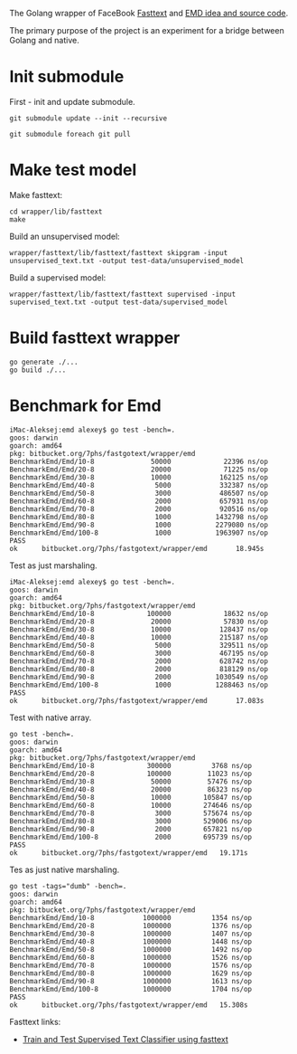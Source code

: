 The Golang wrapper of FaceBook [Fasttext](https://github.com/facebookresearch/fastText)
and [EMD idea and source code](http://ai.stanford.edu/%7Erubner/emd/default.htm).

The primary purpose of the project is an experiment for a bridge between Golang and native.

# Init submodule

First - init and update submodule.

```
git submodule update --init --recursive

git submodule foreach git pull
```

# Make test model

Make fasttext:

```
cd wrapper/lib/fasttext
make
```

Build an unsupervised model:

```
wrapper/fasttext/lib/fasttext/fasttext skipgram -input unsupervised_text.txt -output test-data/unsupervised_model
```

Build a supervised model:

```
wrapper/fasttext/lib/fasttext/fasttext supervised -input supervised_text.txt -output test-data/supervised_model
```

# Build fasttext wrapper

```
go generate ./...
go build ./...
```

# Benchmark for Emd

```
iMac-Aleksej:emd alexey$ go test -bench=.
goos: darwin
goarch: amd64
pkg: bitbucket.org/7phs/fastgotext/wrapper/emd
BenchmarkEmd/Emd/10-8              50000             22396 ns/op
BenchmarkEmd/Emd/20-8              20000             71225 ns/op
BenchmarkEmd/Emd/30-8              10000            162125 ns/op
BenchmarkEmd/Emd/40-8               5000            332387 ns/op
BenchmarkEmd/Emd/50-8               3000            486507 ns/op
BenchmarkEmd/Emd/60-8               2000            657931 ns/op
BenchmarkEmd/Emd/70-8               2000            920516 ns/op
BenchmarkEmd/Emd/80-8               1000           1432798 ns/op
BenchmarkEmd/Emd/90-8               1000           2279080 ns/op
BenchmarkEmd/Emd/100-8              1000           1963907 ns/op
PASS
ok      bitbucket.org/7phs/fastgotext/wrapper/emd       18.945s
```

Test as just marshaling.

```
iMac-Aleksej:emd alexey$ go test -bench=.
goos: darwin
goarch: amd64
pkg: bitbucket.org/7phs/fastgotext/wrapper/emd
BenchmarkEmd/Emd/10-8             100000             18632 ns/op
BenchmarkEmd/Emd/20-8              20000             57830 ns/op
BenchmarkEmd/Emd/30-8              10000            128437 ns/op
BenchmarkEmd/Emd/40-8              10000            215187 ns/op
BenchmarkEmd/Emd/50-8               5000            329511 ns/op
BenchmarkEmd/Emd/60-8               3000            467195 ns/op
BenchmarkEmd/Emd/70-8               2000            628742 ns/op
BenchmarkEmd/Emd/80-8               2000            818129 ns/op
BenchmarkEmd/Emd/90-8               2000           1030549 ns/op
BenchmarkEmd/Emd/100-8              1000           1288463 ns/op
PASS
ok      bitbucket.org/7phs/fastgotext/wrapper/emd       17.083s
```

Test with native array.

```
go test -bench=.
goos: darwin
goarch: amd64
pkg: bitbucket.org/7phs/fastgotext/wrapper/emd
BenchmarkEmd/Emd/10-8         	  300000	      3768 ns/op
BenchmarkEmd/Emd/20-8         	  100000	     11023 ns/op
BenchmarkEmd/Emd/30-8         	   50000	     57476 ns/op
BenchmarkEmd/Emd/40-8         	   20000	     86323 ns/op
BenchmarkEmd/Emd/50-8         	   10000	    105847 ns/op
BenchmarkEmd/Emd/60-8         	   10000	    274646 ns/op
BenchmarkEmd/Emd/70-8         	    3000	    575674 ns/op
BenchmarkEmd/Emd/80-8         	    3000	    529006 ns/op
BenchmarkEmd/Emd/90-8         	    2000	    657821 ns/op
BenchmarkEmd/Emd/100-8        	    2000	    695739 ns/op
PASS
ok  	bitbucket.org/7phs/fastgotext/wrapper/emd	19.171s
```

Tes as just native marshaling.

```
go test -tags="dumb" -bench=.
goos: darwin
goarch: amd64
pkg: bitbucket.org/7phs/fastgotext/wrapper/emd
BenchmarkEmd/Emd/10-8         	 1000000	      1354 ns/op
BenchmarkEmd/Emd/20-8         	 1000000	      1376 ns/op
BenchmarkEmd/Emd/30-8         	 1000000	      1407 ns/op
BenchmarkEmd/Emd/40-8         	 1000000	      1448 ns/op
BenchmarkEmd/Emd/50-8         	 1000000	      1492 ns/op
BenchmarkEmd/Emd/60-8         	 1000000	      1526 ns/op
BenchmarkEmd/Emd/70-8         	 1000000	      1576 ns/op
BenchmarkEmd/Emd/80-8         	 1000000	      1629 ns/op
BenchmarkEmd/Emd/90-8         	 1000000	      1613 ns/op
BenchmarkEmd/Emd/100-8        	 1000000	      1704 ns/op
PASS
ok  	bitbucket.org/7phs/fastgotext/wrapper/emd	15.308s
```

Fasttext links:

* [Train and Test Supervised Text Classifier using fasttext](https://www.tutorialkart.com/fasttext/train-and-test-supervised-text-classifier-using-fasttext/)
